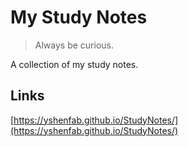 # My Study Notes

> Always be curious.

A collection of my study notes.

## Links

[https://yshenfab.github.io/StudyNotes/](https://yshenfab.github.io/StudyNotes/)
